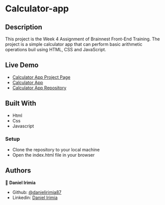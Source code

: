 # Calculator-app
## Description
This project is the Week 4 Assignment of Brainnest Front-End Training.
The project is a simple calculator app that can perform basic arithmetic operations buil using HTML, CSS and JavaScript.

## Live Demo

- [Calculator App Project Page](https://danielirimia87.github.io/calculator-app/)
- [Calculator App](https://application-calculator-app.netlify.app/)
- [Calculator App Repository](https://github.com/DanielIrimia87/calculator-app)

## Built With

- Html
- Css
- Javascript


### Setup

- Clone the repository to your local machine
- Open the index.html file in your browser

## Authors

👤 **Daniel Irimia**

- Github: [@danielirimia87](https://github.com/DanielIrimia87)
- Linkedin: [Daniel Irimia](https://www.linkedin.com/in/irimia-daniel/)
 
